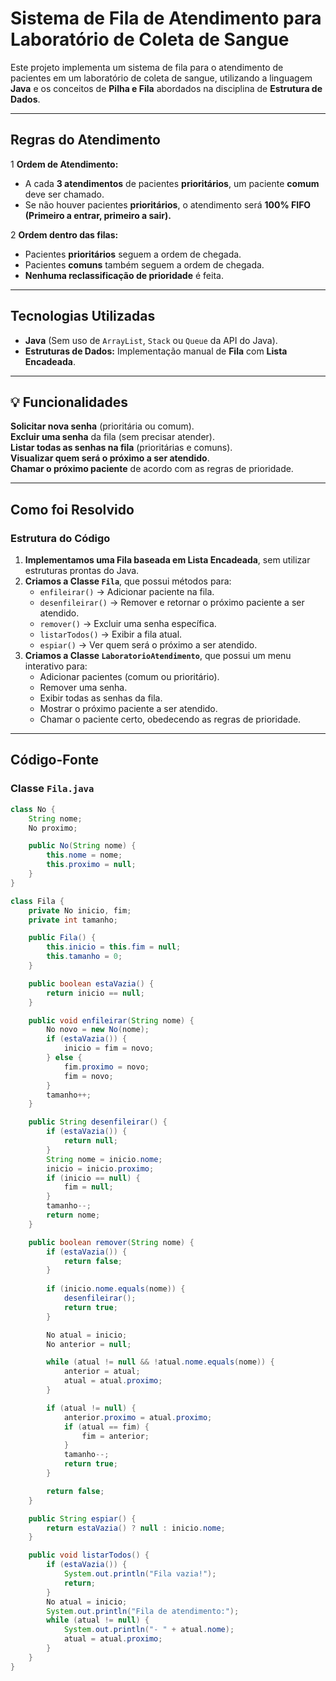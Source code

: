#  Sistema de Fila de Atendimento para Laboratório de Coleta de Sangue

Este projeto implementa um sistema de fila para o atendimento de pacientes em um laboratório de coleta de sangue, utilizando a linguagem **Java** e os conceitos de **Pilha e Fila** abordados na disciplina de **Estrutura de Dados**.

---

##  **Regras do Atendimento**
1️ **Ordem de Atendimento:**
   - A cada **3 atendimentos** de pacientes **prioritários**, um paciente **comum** deve ser chamado.  
   - Se não houver pacientes **prioritários**, o atendimento será **100% FIFO (Primeiro a entrar, primeiro a sair).**  
   
2️ **Ordem dentro das filas:**
   - Pacientes **prioritários** seguem a ordem de chegada.  
   - Pacientes **comuns** também seguem a ordem de chegada.  
   - **Nenhuma reclassificação de prioridade** é feita.

---

##  **Tecnologias Utilizadas**
- **Java** (Sem uso de `ArrayList`, `Stack` ou `Queue` da API do Java).
- **Estruturas de Dados:** Implementação manual de **Fila** com **Lista Encadeada**.

---

## 💡 **Funcionalidades**
 **Solicitar nova senha** (prioritária ou comum).  
 **Excluir uma senha** da fila (sem precisar atender).  
 **Listar todas as senhas na fila** (prioritárias e comuns).  
 **Visualizar quem será o próximo a ser atendido**.  
 **Chamar o próximo paciente** de acordo com as regras de prioridade.  

---

##  **Como foi Resolvido**
###  **Estrutura do Código**
1. **Implementamos uma Fila baseada em Lista Encadeada**, sem utilizar estruturas prontas do Java.  
2. **Criamos a Classe `Fila`**, que possui métodos para:
   - `enfileirar()` → Adicionar paciente na fila.
   - `desenfileirar()` → Remover e retornar o próximo paciente a ser atendido.
   - `remover()` → Excluir uma senha específica.
   - `listarTodos()` → Exibir a fila atual.
   - `espiar()` → Ver quem será o próximo a ser atendido.
3. **Criamos a Classe `LaboratorioAtendimento`**, que possui um menu interativo para:
   - Adicionar pacientes (comum ou prioritário).
   - Remover uma senha.
   - Exibir todas as senhas da fila.
   - Mostrar o próximo paciente a ser atendido.
   - Chamar o paciente certo, obedecendo as regras de prioridade.

---

##  **Código-Fonte**
###  **Classe `Fila.java`**
```java
class No {
    String nome;
    No proximo;

    public No(String nome) {
        this.nome = nome;
        this.proximo = null;
    }
}

class Fila {
    private No inicio, fim;
    private int tamanho;

    public Fila() {
        this.inicio = this.fim = null;
        this.tamanho = 0;
    }

    public boolean estaVazia() {
        return inicio == null;
    }

    public void enfileirar(String nome) {
        No novo = new No(nome);
        if (estaVazia()) {
            inicio = fim = novo;
        } else {
            fim.proximo = novo;
            fim = novo;
        }
        tamanho++;
    }

    public String desenfileirar() {
        if (estaVazia()) {
            return null;
        }
        String nome = inicio.nome;
        inicio = inicio.proximo;
        if (inicio == null) {
            fim = null;
        }
        tamanho--;
        return nome;
    }

    public boolean remover(String nome) {
        if (estaVazia()) {
            return false;
        }
        
        if (inicio.nome.equals(nome)) {
            desenfileirar();
            return true;
        }

        No atual = inicio;
        No anterior = null;

        while (atual != null && !atual.nome.equals(nome)) {
            anterior = atual;
            atual = atual.proximo;
        }

        if (atual != null) {
            anterior.proximo = atual.proximo;
            if (atual == fim) {
                fim = anterior;
            }
            tamanho--;
            return true;
        }

        return false;
    }

    public String espiar() {
        return estaVazia() ? null : inicio.nome;
    }

    public void listarTodos() {
        if (estaVazia()) {
            System.out.println("Fila vazia!");
            return;
        }
        No atual = inicio;
        System.out.println("Fila de atendimento:");
        while (atual != null) {
            System.out.println("- " + atual.nome);
            atual = atual.proximo;
        }
    }
}
